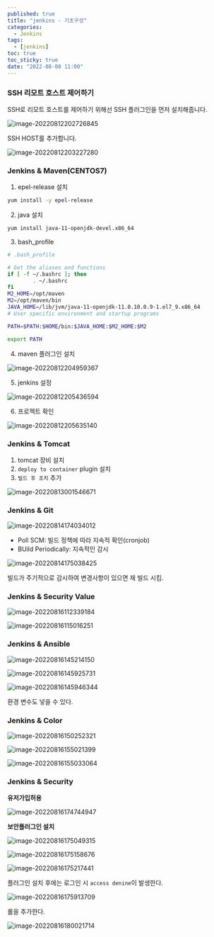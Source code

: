 ```yaml
---
published: true
title: "jenkins - 기초구성"
categories:
  - Jenkins
tags:
  - [jenkins]
toc: true
toc_sticky: true
date: "2022-08-08 11:00"
---
```


### SSH 리모트 호스트 제어하기

SSH로 리모트 호스트를 제어하기 위해선 SSH 플러그인을 먼저 설치해줍니다.

![image-20220812202726845](../../../assets/images/posts/2022-08-10-post-jenkins-1/image-20220812202726845.png)

 SSH HOST를 추가합니다.

![image-20220812203227280](../../../assets/images/posts/2022-08-10-post-jenkins-1/image-20220812203227280.png)

### Jenkins & Maven(CENTOS7)

1. epel-release 설치

```bash
yum install -y epel-release
```

2. java  설치

```bash
yum install java-11-openjdk-devel.x86_64
```

3. bash_profile

```bash
# .bash_profile

# Get the aliases and functions
if [ -f ~/.bashrc ]; then
        . ~/.bashrc
fi
M2_HOME=/opt/maven
M2=/opt/maven/bin
JAVA_HOME=/lib/jvm/java-11-openjdk-11.0.10.0.9-1.el7_9.x86_64
# User specific environment and startup programs

PATH=$PATH:$HOME/bin:$JAVA_HOME:$M2_HOME:$M2

export PATH                     
```

4. maven 플러그인 설치

![image-20220812204959367](../../../assets/images/posts/2022-08-10-post-jenkins-1/image-20220812204959367.png)

5. jenkins 설정

![image-20220812205436594](../../../assets/images/posts/2022-08-10-post-jenkins-1/image-20220812205436594.png)

6. 프로젝트 확인

![image-20220812205635140](../../../assets/images/posts/2022-08-10-post-jenkins-1/image-20220812205635140.png)

### Jenkins & Tomcat

1. tomcat 장비 설치
2. `deploy to container` plugin 설치
3. `빌드 후 조치` 추가

![image-20220813001546671](../../../assets/images/posts/2022-08-10-post-jenkins-1/image-20220813001546671.png)

### Jenkins & Git

![image-20220814174034012](../../../assets/images/posts/2022-08-10-post-jenkins-1/image-20220814174034012.png)

* Poll SCM: 빌드 정책에 따라 지속적 확인(cronjob)
* BUild Periodically: 지속적인 감시

![image-20220814175038425](../../../assets/images/posts/2022-08-10-post-jenkins-1/image-20220814175038425.png)

빌드가 주기적으로 감시하여 변경사항이 있으면 재 빌드 시킴.

### Jenkins & Security Value

![image-20220816112339184](../../../assets/images/posts/2022-08-10-post-jenkins-1/image-20220816112339184.png)

![image-20220816115016251](../../../assets/images/posts/2022-08-10-post-jenkins-1/image-20220816115016251.png)

### Jenkins & Ansible

![image-20220816145214150](../../../assets/images/posts/2022-08-10-post-jenkins-1/image-20220816145214150.png)

![image-20220816145925731](../../../assets/images/posts/2022-08-10-post-jenkins-1/image-20220816145925731.png)

![image-20220816145946344](../../../assets/images/posts/2022-08-10-post-jenkins-1/image-20220816145946344.png)

환경 변수도 넣을 수 있다.

### Jenkins & Color

![image-20220816150252321](../../../assets/images/posts/2022-08-10-post-jenkins-1/image-20220816150252321.png)

![image-20220816155021399](../../../assets/images/posts/2022-08-10-post-jenkins-1/image-20220816155021399.png)

![image-20220816155033064](../../../assets/images/posts/2022-08-10-post-jenkins-1/image-20220816155033064.png)

### Jenkins & Security

**유저가입허용**

![image-20220816174744947](../../../assets/images/posts/2022-08-10-post-jenkins-1/image-20220816174744947.png)

**보안플러그인 설치**

![image-20220816175049315](../../../assets/images/posts/2022-08-10-post-jenkins-1/image-20220816175049315.png)

![image-20220816175158676](../../../assets/images/posts/2022-08-10-post-jenkins-1/image-20220816175158676.png)

![image-20220816175217441](../../../assets/images/posts/2022-08-10-post-jenkins-1/image-20220816175217441.png)

플러그인 설치 후에는 로그인 시 `access denine`이 발생한다.

![image-20220816175913709](../../../assets/images/posts/2022-08-10-post-jenkins-1/image-20220816175913709.png)

롤을 추가한다.

![image-20220816180021714](../../../assets/images/posts/2022-08-10-post-jenkins-1/image-20220816180021714.png)
